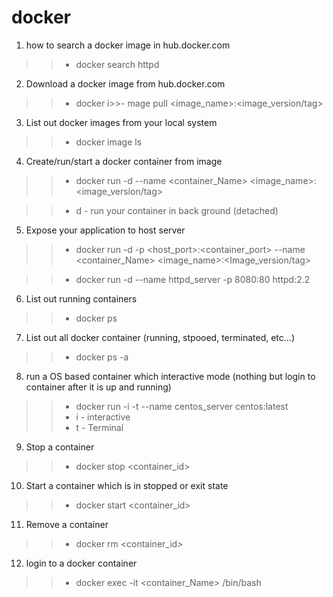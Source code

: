 # docker

1. how to search a docker image in hub.docker.com
>>- docker search httpd
2. Download a docker image from hub.docker.com
>>- docker i>>- mage pull <image_name>:<image_version/tag>
3. List out docker images from your local system
>>- docker image ls
4. Create/run/start a docker container from image
>>- docker run -d --name <container_Name> <image_name>:<image_version/tag>

>>- d - run your container in back ground (detached)
5. Expose your application to host server
>>- docker run -d  -p <host_port>:<container_port> --name <container_Name> <image_name>:<Image_version/tag>

>>- docker run -d --name httpd_server -p 8080:80 httpd:2.2
6. List out running containers
>>- docker ps
7. List out all docker container (running, stpooed, terminated, etc...)
>>- docker ps -a
8. run a OS based container which interactive mode (nothing but login to container after it is up and running)
>>- docker run -i -t --name centos_server centos:latest
>>- i - interactive
>>- t - Terminal
9. Stop a container
>>- docker stop <container_id>
10. Start a container which is in stopped or exit state
>>- docker start <container_id>
11. Remove a container
>>- docker rm <container_id>
12. login to a docker container
>>- docker exec -it <container_Name> /bin/bash
